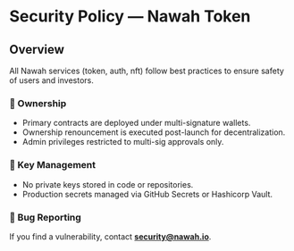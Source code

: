 # Security Policy — Nawah Token

## Overview
All Nawah services (token, auth, nft) follow best practices to ensure safety of users and investors.

### 🔐 Ownership
- Primary contracts are deployed under multi-signature wallets.
- Ownership renouncement is executed post-launch for decentralization.
- Admin privileges restricted to multi-sig approvals only.

### 🧱 Key Management
- No private keys stored in code or repositories.
- Production secrets managed via GitHub Secrets or Hashicorp Vault.

### 🧩 Bug Reporting
If you find a vulnerability, contact **security@nawah.io**.
